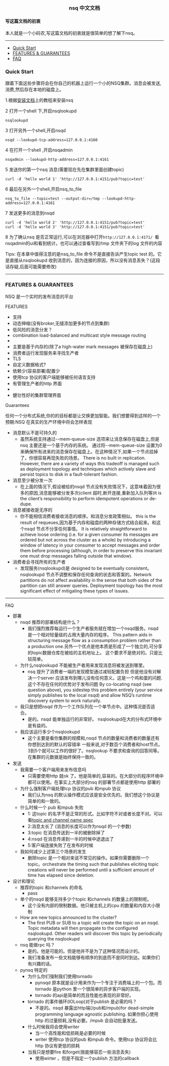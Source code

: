 ### <center> nsq 中文文档</center>
#### 写这篇文档的初衷
本人就是一个小码农,写这篇文档的初衷就是很简单的想了解下nsq。
***
* [Quick Start](#0)
* [FEATURES & GUARANTEES](#1)
* [FAQ](#2)
<h3 id ="0">Quick Start</h3>
跟着下面这些步骤将会在你自己的机器上运行一个小的NSQ集群。消息会被发送,消费,然后存在本地的磁盘上。

1.根据[安装文档](https://nsq.io/deployment/installing.html)上的教程来安装nsq

2 打开一个shell 下,开启nsqlookupd
>
    nsqlookupd

3 打开另外一个shell,开启nsqd
>
    nsqd --lookupd-tcp-address=127.0.0.1:4160

4 在打开一个shell ,开启nsqadmin
>
    nsqadmin --lookupd-http-address=127.0.0.1:4161

5 发送你的第一个nsq 消息(需要现在先在集群里面创建topic)
>
    curl -d 'hello world 1' 'http://127.0.0.1:4151/pub?topic=test'

6 最后在另外一个shell,开启nsq_to_file
>
    nsq_to_file --topic=test --output-dir=/tmp --lookupd-http-address=127.0.0.1:4161
7 发送更多的消息到nsqd
>
    curl -d 'hello world 2' 'http://127.0.0.1:4151/pub?topic=test'
    curl -d 'hello world 3' 'http://127.0.0.1:4151/pub?topic=test'
8 为了确认nsq 是否正常运行,可以在浏览器中打开`http://127.0.0.1:4171/ `看nsqadmin的ui和看到统计。也可以通过查看写到/tmp 文件夹下的log 文件的内容

Tips: 在本章中值得注意的是nsq_to_file 命令不是直接告诉产生topic test 的。它是直接从nsqlookupd 收到消息的，因为连接的原因，所以没有消息丢失？(这段话存疑,后面可能需要修改)

***

<h3 id ="1">FEATURES & GUARANTEES</h3>
NSQ 是一个实时的发布消息的平台


FEATURES
- 支持
- 动态伸缩(没有broker,无缝添加更多的节点到集群)
- 低风险的消息分发？
- combination load-balanced and multicast style message routing
- 
- 主要是基于内存的(除了a high-water mark messages 被保存在磁盘上)
- 消费者运行发现服务来寻找生产者
- TLS
- 自定义数据格式?
- 依赖少(容易部署)配置少
- 使用tcp 协议的客户端能够被任何语言支持
- 有管理生产者的http 界面
- 
- 健壮性好的集群管理界面


Guarantees

任何一个分布式系统,你的的目标都是让交换更加智能。我们想要得到这样的一个预期:NSQ 在真实的生产环境中将会怎样表现

- 消息默认不是可持久的
    - 虽然系统支持通过--mem-queue-size 选项来让消息保存在磁盘上,但是nsq 主要还是一个基于内存的系统。
    通过将--mem-queue-size 设置为0来确保所有进来的消息保存在磁盘上。在这种情况下,如果一个节点挂掉了，你很容易再现失败的场景。
    There is no built in replication. However, there are a variety of ways this tradeoff is managed such as deployment topology and techniques which actively slave and persist topics to disk in a fault-tolerant fashion.
- 消息至少被分发一次
    - 在上面的情况下,假设被给的nsqd 节点没有失败情况下，这意味着因为很多的原因,消息能够被分发多次(client 超时,断开连接,重新加入队列等)It is the client’s responsibility to perform idempotent operations or de-dupe.
- 消息被接收是无序的
    - 你不能相信消费者接收消息的顺序。和消息分发政策相似。
    this is the result of requeues,因为基于内存和磁盘的两种存储方式结合起来。和这个nsqd 节点不分享任何事情。
    It is relatively straightforward to achieve loose ordering (i.e. for a given consumer its messages are ordered but not across the cluster as a whole) by introducing a window of latency in your consumer to accept messages and order them before processing (although, in order to preserve this invariant one must drop messages falling outside that window).
- 消费者会寻找所有的生产者
    - 发现服务(nsqlookupd)是 designed to be eventually consistent。nsqlookupd 节点不调整和保存任何查询的状态和答案的。Network partitions do not affect availability in the sense that both sides of the partition can still answer queries. Deployment topology has the most significant effect of mitigating these types of issues.

***

FAQ
- 部署
    - nsqd 推荐的部署结构是什么？
        - 我们强烈推荐每运行一个生产者服务就在增加一个nsqd服务。nsqd 是一个相对轻量级的占用大量内存的程序。
        This pattern aids in structuring message flow as a consumption problem rather than a production one.另外一个优点是他本质是形成了一个独立的,可分享的topic数据仓库在被给的主机地址上。
        这个要求不是绝对的。只是比较简单。
    - 为什么nsqlookupd 不能被生产者用来发现消息将被发送到哪里。
        - nsq 提升了消费者一端的发现模型通过减轻配置负担
    但是他没有对解决一个server 应该发布到哪儿没有任何意义。这是一个鸡和蛋的问题.这个不存在任何的优势对于发布问题
    By co-locating nsqd (see question above), you sidestep this problem entirely (your service simply publishes to the local nsqd) and allow NSQ’s runtime discovery system to work naturally.
    - 我只是想把nsqd 作为一个工作队列在一个单节点中。这种情况是否适合。
        - 是的。nsqd 能单独运行的非常好。
        nsqlookupd在大的分布式环境中是有益的。
    - 我应该运行多少个nsqlookupd
        - 这个主要是看你集群的规模和,nsqd 节点的数量和消费者的数量还有你想到达到的默认的容错率
        一般来说,对于数百个消费者和host节点。3到5个就可以工作的很好了。nsqlookup 不要求和查询的回答同等。在集群的元数据是始终保持一致的。
- 发送
    - 我需要一个客户端用来发布信息吗
        - 只需要使用http 就ok 了。他是简单的,容易的。在大部分的程序环境中都可以使用。在事实上大部分的nsq 的部署节点都是使用http 部署的
    - 为什么强制客户端处理tcp 协议的pub 和mpub 协议
        - 我们认为nsq 的默认操作模式应该是安全优先的。我们想这个协议是简单的和一致的。
    - 什么时候一个 pub 和mpub 失败
        - 1:  这topic 的名字不是正常的形式。比如字符不对或者长度不对。可以看[topic and channel name spec](https://nsq.io/clients/tcp_protocol_spec.html#notes)
        - 2:消息太长了 (消息的长度可以作为nsqd 的一个参数)
        - 3:topic 在消息传送到一半的被删除掉了
        - 4:nsqd 在消息传递到一半的时候中途退出了
        - 5:客户端连接失败了在发布的时候
    - 我如何减少上述第三个场景的发生
        - 删除topic 是一个相对来说不常见的操作。如果你需要删除一个topic。orchestrate the timing such that publishes eliciting topic creations will never be performed until a sufficient amount of time has elapsed since deletion.
- 设计和理论
    - 推荐的topic 和channels 的命名
        - pass
    - 单个的nsqd 能够支持多少个topic 和channels 的数量上的限制呢。
        - 这个没有内部的限制数据。他只被主机上的cpu 的数量和内存大小限制
    - How are new topics announced to the cluster?
        - The first PUB or SUB to a topic will create the topic on an nsqd. Topic metadata will then propagate to the configured nsqlookupd. Other readers will discover this topic by periodically querying the nsqlookupd
    - nsq 能做rpc 吗？
        - 是的。他是可能的。但是他并不是为了这种情况而设计的。
        - 我们准备发布一些文档能够有顺序的到底而不是同时到达。如果你们有兴趣的话。
    - pynsq 特定的
        - 为什么你们强制我们使用tornado
            - pynsqd 原本就是设计用来作为一个专注于消费端上的一个包。而tornado 是python 里一个很简单的异步客户端的实现。
            - tornado 的api是简单的而且性能也表现的非常好。
        - tornado 的事件循环(IOLoop)对于publish 是必需的吗？
            - 不是的。nsqd 暴露出http端(/pub和/mpub)for dead-simple programming language agnostic publishing.
            如果你担心使用http 的过量损耗,没有必要。/mpub 会自动批量发送。
        - 什么时候我将会使用writer 
            - 当一个高性能和低损耗是必要的时候
            - writer 使用tcp 协议的pub 和mpub 命令。使用tcp 协议将会比http 协议有更低的损耗
        - 当我只是想要fire 和forget(我能够容忍一些消息丢失)
            - 使用wirter ，但是不指定一个publish 方法的callback